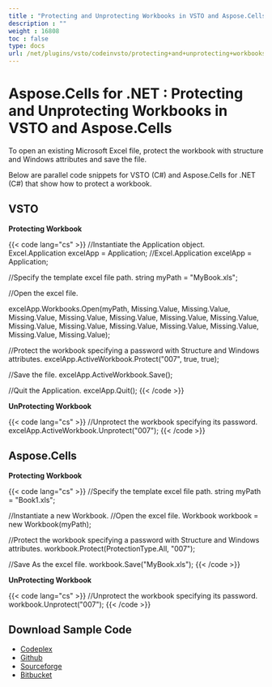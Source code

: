 ```yaml
---
title : "Protecting and Unprotecting Workbooks in VSTO and Aspose.Cells" 
description : "" 
weight : 16808 
toc : false
type: docs
url: /net/plugins/vsto/codeinvsto/protecting+and+unprotecting+workbooks+in+vsto+and+aspose.cells/
---
```


# Aspose.Cells for .NET : Protecting and Unprotecting Workbooks in VSTO and Aspose.Cells


To open an existing Microsoft Excel file, protect the workbook with structure and Windows attributes and save the file.

Below are parallel code snippets for VSTO (C#) and Aspose.Cells for .NET (C#) that show how to protect a workbook.

## VSTO

**Protecting Workbook**

{{< code lang="cs" >}}
//Instantiate the Application object.
   Excel.Application excelApp = Application;
//Excel.Application excelApp = Application;

//Specify the template excel file path.
  string myPath = "MyBook.xls";

//Open the excel file.

excelApp.Workbooks.Open(myPath, Missing.Value, Missing.Value,
            Missing.Value, Missing.Value,
            Missing.Value, Missing.Value,
            Missing.Value, Missing.Value,
            Missing.Value, Missing.Value,
            Missing.Value, Missing.Value,
            Missing.Value, Missing.Value);

//Protect the workbook specifying a password with Structure and Windows attributes.
  excelApp.ActiveWorkbook.Protect("007", true, true);

//Save the file.
  excelApp.ActiveWorkbook.Save();

//Quit the Application.
  excelApp.Quit();
{{< /code >}}

**UnProtecting Workbook**

{{< code lang="cs" >}}
 //Unprotect the workbook specifying its password.
  excelApp.ActiveWorkbook.Unprotect("007");
{{< /code >}}

## Aspose.Cells

**Protecting Workbook**

{{< code lang="cs" >}}
//Specify the template excel file path.
   string myPath = "Book1.xls";

//Instantiate a new Workbook.
//Open the excel file.
   Workbook workbook = new Workbook(myPath);

//Protect the workbook specifying a password with Structure and Windows attributes.
   workbook.Protect(ProtectionType.All, "007");

//Save As the excel file.
   workbook.Save("MyBook.xls");
{{< /code >}}

**UnProtecting Workbook**

{{< code lang="cs" >}}
//Unprotect the workbook specifying its password.
  workbook.Unprotect("007");
{{< /code >}}

## Download Sample Code

*   [Codeplex](https://asposevsto.codeplex.com/downloads/get/1459787)
*   [Github](https://github.com/asposemarketplace/Aspose_for_VSTO/releases/download/Aspose.Cells1.1/Protecting.and.Unprotecting.Workbooks.Aspose.Cells.zip)
*   [Sourceforge](http://goo.gl/JH1J2I)
*   [Bitbucket](https://bitbucket.org/asposemarketplace/aspose-for-vsto/downloads/Protecting%20and%20Unprotecting%20Workbooks%20(Aspose.Cells).zip)

